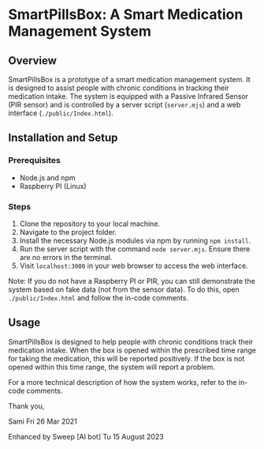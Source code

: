 # SmartPillsBox: A Smart Medication Management System

## Overview 
   SmartPillsBox is a prototype of a smart medication management system. It is designed to assist people with chronic conditions in tracking their medication intake. The system is equipped with a Passive Infrared Sensor (PIR sensor) and is controlled by a server script (`server.mjs`) and a web interface (`./public/Index.html`).


## Installation and Setup

### Prerequisites
* Node.js and npm
* Raspberry PI (Linux)

### Steps
1. Clone the repository to your local machine.
2. Navigate to the project folder.
3. Install the necessary Node.js modules via npm by running `npm install`.
4. Run the server script with the command `node server.mjs`. Ensure there are no errors in the terminal.
5. Visit `localhost:3000` in your web browser to access the web interface.

Note: If you do not have a Raspberry PI or PIR, you can still demonstrate the system based on fake data (not from the sensor data). To do this, open `./public/Index.html` and follow the in-code comments.
 
 
 ## Usage
 
SmartPillsBox is designed to help people with chronic conditions track their medication intake. When the box is opened within the prescribed time range for taking the medication, this will be reported positively. If the box is not opened within this time range, the system will report a problem.
 
For a more technical description of how the system works, refer to the in-code comments.
 


Thank you, 

Sami 
Fri 26 Mar 2021

Enhanced by Sweep [AI bot]
Tu 15 August 2023
